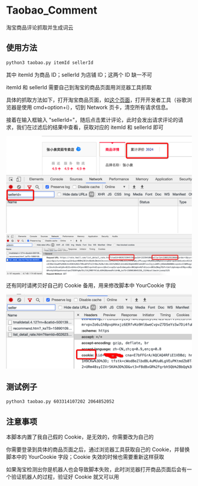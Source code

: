 # Taobao_Comment
淘宝商品评论抓取并生成词云

## 使用方法

```sh
python3 taobao.py itemId sellerId
```

其中 itemId 为商品 ID；sellerId 为店铺 ID；这两个 ID 缺一不可

itemId 和 sellerId 需要自己到淘宝的商品页面用浏览器工具抓取

具体的抓取方法如下，打开淘宝商品页面，如[这个页面](https://detail.tmall.com/item.htm?id=602623204515&ali_refid=a3_430582_1006:1252700148:N:LZBz7CFDX764HvM1ZxL7TQ==:e7dd1540836835ff5cd6d33d48fcbd54&ali_trackid=1_e7dd1540836835ff5cd6d33d48fcbd54&spm=a230r.1.14.1)，打开开发者工具（谷歌浏览器是使用 cmd+option+i），切到 Network 页卡，清空所有请求信息。

接着在输入框输入 "sellerId="，随后点击累计评论，此时会发出请求评论的请求，我们在过滤后的结果中查看，获取对应的 itemId 和 sellerId 即可

![](fetch_example_1.png)
![](fetch_example_2.png)

还有同时请拷贝好自己的 Cookie 备用，用来修改脚本中 YourCookie 字段

![](fetch_example_3.png)


## 测试例子
```sh
python3 taobao.py 603314107202 2064852052
```

## 注意事项
本脚本内置了我自己假的 Cookie，是无效的，你需要改为自己的

你需要登录到具体的商品页面之后，通过浏览器工具获取自己的 Cookie，并替换脚本中的 YourCookie 字段；Cookie 失效的时候也需要重新这样获取

如果淘宝检测出你是机器人也会导致脚本失败，此时浏览器打开商品页面后会有一个验证机器人的过程，验证好 Cookie 就又可以用